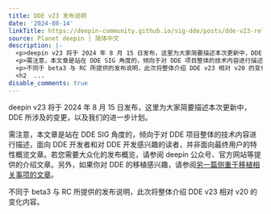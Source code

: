 ```yaml
---
title: DDE v23 发布说明
date: '2024-08-14'
linkTitle: https://deepin-community.github.io/sig-dde/posts/dde-v23-release-note/?utm_source=atom_feed
source: Planet deepin | 简体中文
description: |-
  <p>deepin v23 将于 2024 年 8 月 15 日发布，这里为大家简要描述本次更新中，DDE 所涉及的变更，以及我们的进一步计划。</p>
  <p>需注意，本文章是站在 DDE SIG 角度的，倾向于对 DDE 项目整体的技术内容进行描述，面向 DDE 开发者和对 DDE 开发感兴趣的读者，并非面向最终用户的特性概览文章。若您需要大众化的发布概览，请参阅 deepin 公众号、官方网站等提供的介绍文章。另外，如果你对 DDE 的移植感兴趣，请参阅<a href="https://deepin-community.github.io/sig-dde-porting/posts/dde-v23-porting-guide/">另一篇侧重于移植相关事项的文章</a>。</p>
  <p>不同于 beta3 与 RC 所提供的发布说明，此次将整体介绍 DDE v23 相对 v20 的变化内容。</p>
  <h2  ...
disable_comments: true
---
```

<p>deepin v23 将于 2024 年 8 月 15 日发布，这里为大家简要描述本次更新中，DDE 所涉及的变更，以及我们的进一步计划。</p>
<p>需注意，本文章是站在 DDE SIG 角度的，倾向于对 DDE 项目整体的技术内容进行描述，面向 DDE 开发者和对 DDE 开发感兴趣的读者，并非面向最终用户的特性概览文章。若您需要大众化的发布概览，请参阅 deepin 公众号、官方网站等提供的介绍文章。另外，如果你对 DDE 的移植感兴趣，请参阅<a href="https://deepin-community.github.io/sig-dde-porting/posts/dde-v23-porting-guide/">另一篇侧重于移植相关事项的文章</a>。</p>
<p>不同于 beta3 与 RC 所提供的发布说明，此次将整体介绍 DDE v23 相对 v20 的变化内容。</p>
<h2  ...